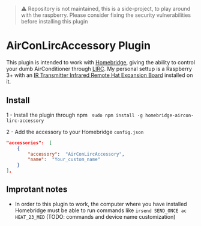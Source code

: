 > :warning: Repository is not maintained, this is a side-project, to play around with the raspberry. Please consider fixing the security vulnerabilities before installing this plugin


# AirConLircAccessory Plugin

This plugin is intended to work with [Homebridge](https://github.com/homebridge/homebridge), giving the ability to control your dumb AirConditioner through [LIRC](https://www.lirc.org/).
My personal settup is a Raspberry 3+ with an [IR Transmitter Infrared Remote Hat Expansion Board](https://www.amazon.com/IR-Remote-Control-Transceiver-Raspberry/dp/B0713SK7RJ/ref=sr_1_2?dchild=1&keywords=raspberry+pi+IR&qid=1594076359&sr=8-2) installed on it.

## Install
1 - Install the plugin through npm
` sudo npm install -g homebridge-aircon-lirc-accessory`

2 - Add the accessory to your  Homebridge `config.json`
```json
"accessories":  [
	{
		"accessory":  "AirConLircAccessory",
		"name":  "Your_custom_name"
	}
],
```

## Improtant notes
- In order to this plugin to work, the computer where you have installed Homebridge must be able to run commands like `irsend SEND_ONCE ac HEAT_23_MED` (TODO: commands and device name customization)
